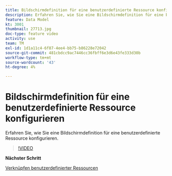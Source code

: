 ```yaml
---
title: Bildschirmdefinition für eine benutzerdefinierte Ressource konfigurieren
description: Erfahren Sie, wie Sie eine Bildschirmdefinition für eine benutzerdefinierte Ressource konfigurieren.
feature: Data Model
kt: 3001
thumbnail: 27713.jpg
doc-type: feature video
activity: use
team: TM
exl-id: 1d1a11c4-6f87-4ee4-bb75-b86228e72042
source-git-commit: 481cbdcc9ac7446cc36fbff6e3d6e43fe333d30b
workflow-type: tm+mt
source-wordcount: '43'
ht-degree: 4%

---
```


# Bildschirmdefinition für eine benutzerdefinierte Ressource konfigurieren

Erfahren Sie, wie Sie eine Bildschirmdefinition für eine benutzerdefinierte Ressource konfigurieren.

>[!VIDEO](https://video.tv.adobe.com/v/27713?quality=9)

**Nächster Schritt**

[Verknüpfen benutzerdefinierter Ressourcen](./linking-custom-resources.md)
